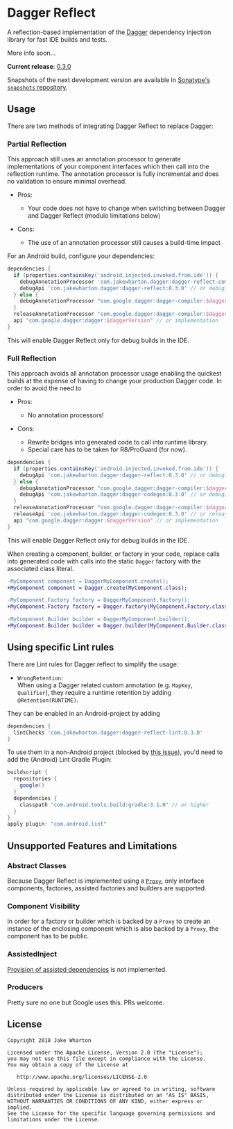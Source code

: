 Dagger Reflect
==============

A reflection-based implementation of the [Dagger][dagger] dependency injection library for fast
IDE builds and tests.

More info soon...


**Current release**: [0.3.0](CHANGELOG.md)

Snapshots of the next development version are available in [Sonatype's `snapshots` repository][snap].


Usage
-----

There are two methods of integrating Dagger Reflect to replace Dagger:

### Partial Reflection

This approach still uses an annotation processor to generate implementations of your component
interfaces which then call into the reflection runtime. The annotation processor is fully
incremental and does no validation to ensure minimal overhead.

  * Pros:
    * Your code does not have to change when switching between Dagger and Dagger Reflect
      (modulo limitations below)

  * Cons:
    * The use of an annotation processor still causes a build-time impact

For an Android build, configure your dependencies:

```groovy
dependencies {
  if (properties.containsKey('android.injected.invoked.from.ide')) {
    debugAnnotationProcessor 'com.jakewharton.dagger:dagger-reflect-compiler:0.3.0'
    debugApi 'com.jakewharton.dagger:dagger-reflect:0.3.0' // or debugImplementation
  } else {
    debugAnnotationProcessor "com.google.dagger:dagger-compiler:$daggerVersion"
  }
  releaseAnnotationProcessor "com.google.dagger:dagger-compiler:$daggerVersion"
  api "com.google.dagger:dagger:$daggerVersion" // or implementation
}
```

This will enable Dagger Reflect only for debug builds in the IDE.


### Full Reflection

This approach avoids all annotation processor usage enabling the quickest builds at the expense of
having to change your production Dagger code. In order to avoid the need to 

  * Pros:
    * No annotation processors!

  * Cons:
    * Rewrite bridges into generated code to call into runtime library.
    * Special care has to be taken for R8/ProGuard (for now).

```groovy
dependencies {
  if (properties.containsKey('android.injected.invoked.from.ide')) {
    debugApi 'com.jakewharton.dagger:dagger-reflect:0.3.0' // or debugImplementation  
  } else {
    debugAnnotationProcessor "com.google.dagger:dagger-compiler:$daggerVersion"
    debugApi 'com.jakewharton.dagger:dagger-codegen:0.3.0' // or debugImplementation
  }
  releaseAnnotationProcessor "com.google.dagger:dagger-compiler:$daggerVersion"
  releaseApi 'com.jakewharton.dagger:dagger-codegen:0.3.0' // or releaseImplementation
  api "com.google.dagger:dagger:$daggerVersion" // or implementation
}
```

This will enable Dagger Reflect only for debug builds in the IDE.

When creating a component, builder, or factory in your code, replace calls into generated code with
calls into the static `Dagger` factory with the associated class literal.

```diff
-MyComponent component = DaggerMyComponent.create();
+MyComponent component = Dagger.create(MyComponent.class);
```
```diff
-MyComponent.Factory factory = DaggerMyComponent.factory();
+MyComponent.Factory factory = Dagger.factory(MyComponent.Factory.class);
```
```diff
-MyComponent.Builder builder = DaggerMyComponent.builder();
+MyComponent.Builder builder = Dagger.builder(MyComponent.Builder.class);
```

Using specific Lint rules
-------------------------

There are Lint rules for Dagger reflect to simplify the usage:

  * `WrongRetention`:  
    When using a Dagger related custom annotation (e.g. `MapKey`, `Qualifier`), they require
    a runtime retention by adding `@Retention(RUNTIME)`.

They can be enabled in an Android-project by adding

```groovy
dependencies {
  lintChecks 'com.jakewharton.dagger:dagger-reflect-lint:0.3.0'
}
```

To use them in a non-Android project (blocked by [this issue](https://issuetracker.google.com/issues/112526243)),
you'd need to add the (Android) Lint Gradle Plugin:
```groovy
buildscript {
  repositories {
    google()
  }
  dependencies {
    classpath "com.android.tools.build:gradle:3.1.0" // or higher
  }
}
apply plugin: "com.android.lint"
```

Unsupported Features and Limitations
------------------------------------

### Abstract Classes

Because Dagger Reflect is implemented using a [`Proxy`][proxy], only interface components,
factories, assisted factories and builders are supported.

### Component Visibility

In order for a factory or builder which is backed by a `Proxy` to create an instance of the
enclosing component which is also backed by a `Proxy`, the component has to be public.

### AssistedInject
[Provision of assisted dependencies](https://github.com/google/dagger/issues/2370) is not implemented.

### Producers

Pretty sure no one but Google uses this. PRs welcome.



License
-------

    Copyright 2018 Jake Wharton

    Licensed under the Apache License, Version 2.0 (the "License");
    you may not use this file except in compliance with the License.
    You may obtain a copy of the License at

       http://www.apache.org/licenses/LICENSE-2.0

    Unless required by applicable law or agreed to in writing, software
    distributed under the License is distributed on an "AS IS" BASIS,
    WITHOUT WARRANTIES OR CONDITIONS OF ANY KIND, either express or implied.
    See the License for the specific language governing permissions and
    limitations under the License.



 [dagger]: https://github.com/google/dagger/
 [snap]: https://oss.sonatype.org/content/repositories/snapshots/
 [proxy]: https://docs.oracle.com/en/java/javase/11/docs/api/java.base/java/lang/reflect/Proxy.html
